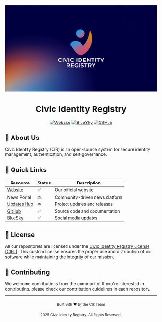 ![CIR Banner](../banner.png)

<div align="center">

# Civic Identity Registry

[![Website](https://img.shields.io/badge/Website-civicidentity.org-blue)](https://civicidentity.org)
[![BlueSky](https://img.shields.io/badge/BlueSky-@civicidentity.org-1DA1F2)](https://bsky.app/profile/civicidentity.org)
[![GitHub](https://img.shields.io/badge/GitHub-Civic--Identity--Registry-181717)](https://github.com/Civic-Identity-Registry)

</div>

## 🎯 About Us

Civic Identity Registry (CIR) is an open-source system for secure identity management, authentication, and self-governance.

## 🔗 Quick Links

| Resource                                              | Status | Description                    |
| ----------------------------------------------------- | ------ | ------------------------------ |
| [Website](https://civicidentity.org)                  | ✅     | Our official website           |
| [News Portal](https://news.civicidentity.org)         | 🔜     | Community-driven news platform |
| [Updates Hub](https://updates.civicidentity.org)      | 🔜     | Project updates and releases   |
| [GitHub](https://github.com/Civic-Identity-Registry)  | ✅     | Source code and documentation  |
| [BlueSky](https://bsky.app/profile/civicidentity.org) | ✅     | Social media updates           |

## 📄 License

All our repositories are licensed under the [Civic Identity Registry License (CIRL)](https://github.com/Civic-Identity-Registry/license). This custom license ensures the proper use and distribution of our software while maintaining the integrity of our mission.

## 🤝 Contributing

We welcome contributions from the community! If you're interested in contributing, please check our contribution guidelines in each repository.

---

<div align="center">
  <p>
    <sub>Built with ❤️ by the CIR Team</sub>
  </p>
  <p>
    <sub> 2025 Civic Identity Registry. All Rights Reserved.</sub>
  </p>
</div>
